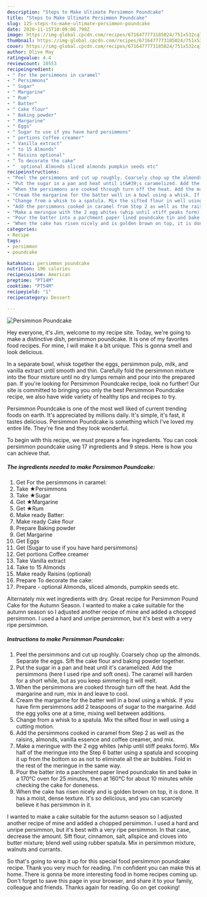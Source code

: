 ```yaml
---
description: "Steps to Make Ultimate Persimmon Poundcake"
title: "Steps to Make Ultimate Persimmon Poundcake"
slug: 125-steps-to-make-ultimate-persimmon-poundcake
date: 2020-11-15T10:09:06.798Z
image: https://img-global.cpcdn.com/recipes/6716477773185024/751x532cq70/persimmon-poundcake-recipe-main-photo.jpg
thumbnail: https://img-global.cpcdn.com/recipes/6716477773185024/751x532cq70/persimmon-poundcake-recipe-main-photo.jpg
cover: https://img-global.cpcdn.com/recipes/6716477773185024/751x532cq70/persimmon-poundcake-recipe-main-photo.jpg
author: Olive May
ratingvalue: 4.4
reviewcount: 10553
recipeingredient:
- " For the persimmons in caramel"
- " Persimmons"
- " Sugar"
- " Margarine"
- " Rum"
- " Batter"
- " Cake flour"
- " Baking powder"
- " Margarine"
- " Eggs"
- " Sugar to use if you have hard persimmons"
- " portions Coffee creamer"
- " Vanilla extract"
- " to 15 Almonds"
- " Raisins optional"
- " To decorate the cake"
- "  optional Almonds sliced almonds pumpkin seeds etc"
recipeinstructions:
- "Peel the persimmons and cut up roughly. Coarsely chop up the almonds. Separate the eggs. Sift the cake flour and baking powder together."
- "Put the sugar in a pan and heat until it&#39;s caramelized. Add the persimmons (here I used ripe and soft ones). The caramel will harden for a short while, but as you keep simmering it will melt."
- "When the persimmons are cooked through turn off the heat. Add the margarine and rum, mix in and leave to cool."
- "Cream the margarine for the batter well in a bowl using a whisk. If you have firm persimmons add 2 teaspoons of sugar to the margarine. Add the egg yolks one at a time, mixing well between additions."
- "Change from a whisk to a spatula. Mix the sifted flour in well using a cutting motion."
- "Add the persimmons cooked in caramel from Step 2 as well as the raisins, almonds, vanilla essence and coffee creamer, and mix."
- "Make a meringue with the 2 egg whites (whip until stiff peaks form). Mix half of the meringue into the Step 6 batter using a spatula and scooping it up from the bottom so as not to eliminate all the air bubbles. Fold in the rest of the meringue in the same way."
- "Pour the batter into a parchment paper lined poundcake tin and bake in a 170°C oven for 25 minutes, then at 160°C for about 10 minutes while checking the cake for doneness."
- "When the cake has risen nicely and is golden brown on top, it is done. It has a moist, dense texture. It&#39;s so delicious, and you can scarcely believe it has persimmon in it."
categories:
- Recipe
tags:
- persimmon
- poundcake

katakunci: persimmon poundcake 
nutrition: 196 calories
recipecuisine: American
preptime: "PT14M"
cooktime: "PT54M"
recipeyield: "1"
recipecategory: Dessert

---
```



![Persimmon Poundcake](https://img-global.cpcdn.com/recipes/6716477773185024/751x532cq70/persimmon-poundcake-recipe-main-photo.jpg)

Hey everyone, it's Jim, welcome to my recipe site. Today, we're going to make a distinctive dish, persimmon poundcake. It is one of my favorites food recipes. For mine, I will make it a bit unique. This is gonna smell and look delicious.

In a separate bowl, whisk together the eggs, persimmon pulp, milk, and vanilla extract until smooth and thin. Carefully fold the persimmon mixture into the flour mixture until no dry lumps remain and pour into the prepared pan. If you&#39;re looking for Persimmon Poundcake recipe, look no further! Our site is committed to bringing you only the best Persimmon Poundcake recipe, we also have wide variety of healthy tips and recipes to try.

Persimmon Poundcake is one of the most well liked of current trending foods on earth. It's appreciated by millions daily. It's simple, it's fast, it tastes delicious. Persimmon Poundcake is something which I've loved my entire life. They're fine and they look wonderful.


To begin with this recipe, we must prepare a few ingredients. You can cook persimmon poundcake using 17 ingredients and 9 steps. Here is how you can achieve that.

<!--inarticleads1-->

##### The ingredients needed to make Persimmon Poundcake:

1. Get  For the persimmons in caramel:
1. Take  ★Persimmons
1. Take  ★Sugar
1. Get  ★Margarine
1. Get  ★Rum
1. Make ready  Batter:
1. Make ready  Cake flour
1. Prepare  Baking powder
1. Get  Margarine
1. Get  Eggs
1. Get  (Sugar to use if you have hard persimmons)
1. Get  portions Coffee creamer
1. Take  Vanilla extract
1. Take  to 15 Almonds
1. Make ready  Raisins (optional)
1. Prepare  To decorate the cake:
1. Prepare  - optional Almonds, sliced almonds, pumpkin seeds etc.


Alternately mix wet ingredients with dry. Great recipe for Persimmon Pound Cake for the Autumn Season. I wanted to make a cake suitable for the autumn season so I adjusted another recipe of mine and added a chopped persimmon. I used a hard and unripe persimmon, but it&#39;s best with a very ripe persimmon. 

<!--inarticleads2-->

##### Instructions to make Persimmon Poundcake:

1. Peel the persimmons and cut up roughly. Coarsely chop up the almonds. Separate the eggs. Sift the cake flour and baking powder together.
1. Put the sugar in a pan and heat until it&#39;s caramelized. Add the persimmons (here I used ripe and soft ones). The caramel will harden for a short while, but as you keep simmering it will melt.
1. When the persimmons are cooked through turn off the heat. Add the margarine and rum, mix in and leave to cool.
1. Cream the margarine for the batter well in a bowl using a whisk. If you have firm persimmons add 2 teaspoons of sugar to the margarine. Add the egg yolks one at a time, mixing well between additions.
1. Change from a whisk to a spatula. Mix the sifted flour in well using a cutting motion.
1. Add the persimmons cooked in caramel from Step 2 as well as the raisins, almonds, vanilla essence and coffee creamer, and mix.
1. Make a meringue with the 2 egg whites (whip until stiff peaks form). Mix half of the meringue into the Step 6 batter using a spatula and scooping it up from the bottom so as not to eliminate all the air bubbles. Fold in the rest of the meringue in the same way.
1. Pour the batter into a parchment paper lined poundcake tin and bake in a 170°C oven for 25 minutes, then at 160°C for about 10 minutes while checking the cake for doneness.
1. When the cake has risen nicely and is golden brown on top, it is done. It has a moist, dense texture. It&#39;s so delicious, and you can scarcely believe it has persimmon in it.


I wanted to make a cake suitable for the autumn season so I adjusted another recipe of mine and added a chopped persimmon. I used a hard and unripe persimmon, but it&#39;s best with a very ripe persimmon. In that case, decrease the amount. Sift flour, cinnamon, salt, allspice and cloves into butter mixture; blend well using rubber spatula. Mix in persimmon mixture, walnuts and currants. 

So that's going to wrap it up for this special food persimmon poundcake recipe. Thank you very much for reading. I'm confident you can make this at home. There is gonna be more interesting food in home recipes coming up. Don't forget to save this page in your browser, and share it to your family, colleague and friends. Thanks again for reading. Go on get cooking!
